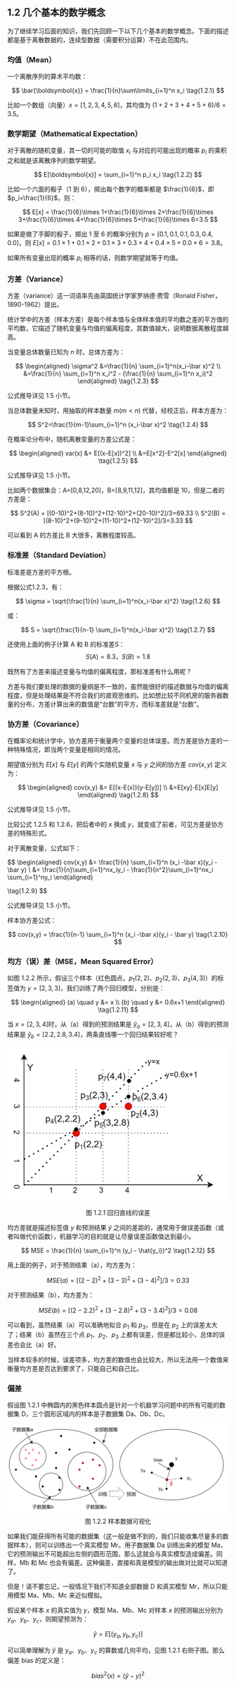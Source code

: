 
## 1.2 几个基本的数学概念

为了继续学习后面的知识，我们先回顾一下以下几个基本的数学概念。下面的描述都是基于离散数据的，连续型数据（需要积分运算）不在此范围内。

### 均值（Mean）

一个离散序列的算术平均数：

$$
\bar{\boldsymbol{x}} = \frac{1}{n}\sum\limits_{i=1}^n x_i \tag{1.2.1}
$$

比如一个数组（向量）$x=[1,2,3,4,5,6]$，其均值为 $(1+2+3+4+5+6)/6=3.5$。

### 数学期望（Mathematical Expectation）

对于离散的随机变量，其一切的可能的取值 $x_i$ 与对应的可能出现的概率 $p_i$ 的乘积之和就是该离散序列的数学期望。

$$
E[\boldsymbol{x}] = \sum_{i=1}^n p_i x_i \tag{1.2.2}
$$

比如一个六面的骰子（1 到 6），掷出每个数字的概率都是 $\frac{1}{6}$，即 $p_i=\frac{1}{6}$，则：

$$
E[x] = \frac{1}{6}\times 1+\frac{1}{6}\times 2+\frac{1}{6}\times 3+\frac{1}{6}\times 4+\frac{1}{6}\times 5+\frac{1}{6}\times 6=3.5
$$

如果是做了手脚的骰子，掷出 1 至 6 的概率分别为 $p=[0.1,0.1,0.1,0.3,0.4,0.0]$，则 $E[x]=0.1 \times 1+0.1 \times 2+0.1 \times 3+0.3 \times 4+0.4 \times 5+0.0 \times 6=3.8$。

如果所有变量出现的概率 $p_i$ 相等的话，则数学期望就等于均值。

### 方差（Variance）

方差（variance）这一词语率先由英国统计学家罗纳德·费雪（Ronald Fisher，1890-1962）提出。

统计学中的方差（样本方差）是每个样本值与全体样本值的平均数之差的平方值的平均数，它描述了随机变量与均值的偏离程度，其数值越大，说明数据离散程度越高。

当变量总体数量已知为 $n$ 时，总体方差为：

$$
\begin{aligned}
\sigma^2 &=\frac{1}{n} \sum_{i=1}^n(x_i-\bar x)^2 \\
&=\frac{1}{n} \sum_{i=1}^n x_i^2 - (\frac{1}{n} \sum_{i=1}^n x_i)^2
\end{aligned}
\tag{1.2.3}    
$$

公式推导详见 1.5 小节。

当总体数量未知时，用抽取的样本数量 $m (m < n)$ 代替，经校正后，样本方差为：

$$
S^2=\frac{1}{m-1}\sum_{i=1}^n (x_i-\bar x)^2 \tag{1.2.4}
$$

在概率论分布中，随机离散变量的方差公式是：

$$
\begin{aligned}
var(x) &= E[(x-E[x])^2]
\\
&=E[x^2]-E^2[x] 
\end{aligned}
\tag{1.2.5}
$$

公式推导详见 1.5 小节。

比如两个数据集合：A=[0,8,12,20]，B=[8,9,11,12]，其均值都是 10，但是二者的方差是：

$$
S^2(A) = [(0-10)^2+(8-10)^2+(12-10)^2+(20-10)^2]/3=69.33
\\
S^2(B) = [(8-10)^2+(9-10)^2+(11-10)^2+(12-10)^2]/3=3.33
$$

可以看到 A 的方差比 B 大很多，离散程度较高。

### 标准差（Standard Deviation）

标准差是方差的平方根。

根据公式1.2.3，有：

$$
\sigma = \sqrt{\frac{1}{n} \sum_{i=1}^n(x_i-\bar x)^2}
\tag{1.2.6}    
$$

或：

$$
S = \sqrt{\frac{1}{n-1} \sum_{i=1}^n(x_i-\bar x)^2}
\tag{1.2.7}    
$$

还使用上面的例子计算 A 和 B 的标准差S：
$$
S(A) = 8.3，S(B) = 1.8
$$

既然有了方差来描述变量与均值的偏离程度，那标准差有什么用呢？

方差与我们要处理的数据的量纲是不一致的，虽然能很好的描述数据与均值的偏离程度，但是处理结果是不符合我们的直观思维的。比如想比较不同机房的服务器数量的分布，方差计算出来的数值是“台数”的平方，而标准差就是“台数”。

### 协方差（Covariance）

在概率论和统计学中，协方差用于衡量两个变量的总体误差。而方差是协方差的一种特殊情况，即当两个变量是相同的情况。

期望值分别为 $E[x]$ 与 $E[y]$ 的两个实随机变量 $x$ 与 $y$ 之间的协方差 $cov(x,y)$ 定义为：

$$
\begin{aligned}
cov(x,y) &= E[(x-E(x))(y-E[y])]
\\
&=E[xy]-E[x]E[y]
\end{aligned}
\tag{1.2.8}
$$

公式推导详见 1.5 小节。

比较公式 1.2.5 和 1.2.6，把后者中的 $x$ 换成 $y$，就变成了前者，可见方差是协方差的特殊形式。

对于离散变量，公式如下：

$$
\begin{aligned}
cov(x,y) &= \frac{1}{n} \sum_{i=1}^n (x_i -\bar x)(y_i - \bar y)    \\
&= \frac{1}{n}\sum_{i=1}^nx_iy_i - \frac{1}{n^2}\sum_{i=1}^nx_i \sum_{i=1}^ny_i
\end{aligned}

\tag{1.2.9}
$$

公式推导详见 1.5 小节。

样本协方差公式：

$$
cov(x,y) = \frac{1}{n-1} \sum_{i=1}^n (x_i -\bar x)(y_i - \bar y)    
\tag{1.2.10}
$$

### 均方（误）差（MSE，Mean Squared Error）

如图 1.2.2 所示，假设三个样本（红色圆点，$p_1(2,2)、p_2(2,3)、p_3(4,3)$）的标签值为 $y=[2,3,3]$，我们训练了两个回归模型，分别是：

$$
\begin{aligned}
(a) \quad y &= x
\\
(b) \quad y &= 0.6x+1
\end{aligned}
\tag{1.2.11}
$$

当 $x=[2,3,4]$时，从（a）得到的预测结果是 $\hat{y}_a=[2,3,4]$，从（b）得到的预测结果是 $\hat{y}_b=[2.2,2.8,3.4]$，两条直线哪一个回归结果较好呢？

<img src="./images/1-2-1.png" />
<center>图 1.2.1 回归直线的误差</center>

均方差就是描述标签值 $y$ 和预测结果 $\hat{y}$ 之间的差距的，通常用于做误差函数（或者叫做代价函数），机器学习的目的就是让尽量误差函数值达到最小。

$$
MSE = \frac{1}{n} \sum_{i=1}^n (y_i - \hat{y_i})^2 \tag{1.2.12}
$$

用上面的例子，对于预测结果（a），均方差为：

$$
MSE(a)=[(2-2)^2+(3-3)^2+(3-4)^2]/3=0.33
$$

对于预测结果（b），均方差为：

$$
MSE(b)=[(2-2.2)^2+(3-2.8)^2+(3-3.4)^2]/3=0.08
$$

可以看到，虽然结果（a）可以准确地拟合 $p_1$ 和 $p_3$，但是在 $p_2$ 上的误差太大了；结果（b）虽然在三个点 $p_1、p_2、p_3$ 上都有误差，但是都比较小，总体的误差也会比（a）好。

当样本较多的时候，误差项多，均方差的数值也会比较大，所以无法用一个数值来衡量均方差是否达到要求了，只能自己和自己比。


### 偏差

假设图 1.2.1 中椭圆内的黑色样本圆点是针对一个机器学习问题中的所有可能的数据集 D，三个圆形区域内的样本是子数据集 Da、Db、Dc。

<img src="./images/1-2-2.png" />
<center>图 1.2.2 样本数据可视化</center>

如果我们能获得所有可能的数据集（这一般是做不到的，我们只能收集尽量多的数据样本），则可以训练出一个真实模型 Mr。用子数据集 Da 训练出来的模型 Ma，它的预测输出不可能超出左侧的圆形范围，那么这就会与真实模型造成偏差。同样，Mb 和 Mc 也会有偏差。这种偏差，直接和真是模型的输出做对比就可以知道了。

但是！请不要忘记，一般情况下我们不知道全部数据 D 和真实模型 Mr，所以只能用模型 Ma、Mb、Mc 来近似模拟。

假设某个样本 $x$ 的真实值为 $y$，模型 Ma、Mb、Mc 对样本 $x$ 的预测输出分别为 $y_a、y_b、y_c$，则期望预测为：

$$
\hat{y} = E[(y_a,y_b,y_c)]
$$

可以简单理解为 $\hat{y}$ 是 $y_a、y_b、y_c$ 的算数或几何平均，见图 1.2.1 右侧子图。那么偏差 bias 的定义是：

$$
bias^2(x) = (\hat{y}-y)^2 \tag{1.2.11}
$$